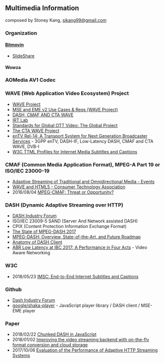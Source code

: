 ## Multimedia Information
composed by Stoney Kang, sikang99@gmail.com

### Organization
#### [Bitmovin](https://bitmovin.com/)
- [SlideShare](https://www.slideshare.net/bitmovin)

#### Wowza


### AOMedia AV1 Codec


### WAVE (Web Application Video Ecosystem) Project 
- [WAVE Project](https://cta.tech/Research-Standards/Standards-Documents/WAVE-Project/WAVE-Project.aspx)
- [MSE and EME v2 Use Cases & Reqs (WAVE Project)](https://www.w3.org/wiki/images/8/8c/Mse-eme-v2-use-cases-reqs-wave.pdf)
- [DASH, CMAF AND CTA WAVE](https://dashif.org/wp-content/uploads/2017/11/Stockhammer-DASH-CMAF-WAVE.pdf)
- [IRT Lab](https://lab.irt.de/)
- [Standards for Global OTT Video: The Global Project](https://docplayer.net/64997448-Standards-for-global-ott-video-the-wave-project.html)
- [The CTA WAVE Project](https://www.hbbtv.org/wp-content/uploads/2017/01/Jon-Piesing-CTA-WAVE-King-of-the-Mountain-HbbTV-Symposium-2016.pdf)
- [enTV Rel-14: A Transport System for Next Generation Broadcaster Services](https://www.mcg.upv.es/wp-content/uploads/2018/06/IEEE_BMSB_2018_Keynote_Day1_ThomasStockhammer_Public.pdf)
		- 3GPP enTV, DASH-IF, Low-Latency DASH, CMAF and CTA WAVE, DVB-I
- [W3C TTML Profiles for Internet Media Subtitles and Captions](http://subtitling.irt.de/subtech/assets/presentation/imsc-e2e-20180523-v4.pdf)


### CMAF (Common Media Application Format), MPEG-A Part 19 or ISO/IEC 23000-19
- [Adaptive Streaming of Traditional and Omnidirectional Media - Events](http://conferences.sigcomm.org/sigcomm/2017/files/tutorial-adaptive-streaming.pdf)
- [WAVE and HTML5 - Consumer Technology Association](https://standards.cta.tech/apps/group_public/download.php/18083/HTML5%20-%20TF-%20Sessios%202.pptx)
- 2016/08/04 [MPEG-CMAF: Threat or Opportunity?](https://bitmovin.com/what-is-cmaf-threat-opportunity/)


### DASH (Dynamic Adaptive Streaming over HTTP)
- [DASH Industry Forum](https://dash-industry-forum.github.io/)
- ISO/IEC 23009-5 SAND (Server And Network assisted DASH)
- CPIX (Content Protection Information Exchange Format)
- [The State of MPEG-DASH 2017](http://www.streamingmediaglobal.com/Articles/ReadArticle.aspx?ArticleID=116505&PageNum=2) 
- [MPEG-DASH: Overview, State-of-the-Art, and Future Roadmap](https://www.slideshare.net/christian.timmerer/mpegdash-overview-stateoftheart-and-future-roadmap)
- [Anatomy of DASH Client](http://employees.org/~acbegen/files/slides/slides_DASH_Workshop17.pdf)
- [ABR Low Latency at IBC 2017: A Performance in Four Acts](https://www.cisco.com/c/m/en_us/network-intelligence/service-provider/digital-transformation/reducing-abr-latency.html)
		- Video Aware Networking

### W3C
- 2018/05/23 [IMSC: End-to-End Internet Subtitles and Captions](http://subtitling.irt.de/subtech/assets/presentation/imsc-e2e-20180523-v4.pdf)


### Github
- [Dash Industry Forum](https://github.com/Dash-Industry-Forum)
- [google/shaka-player](https://github.com/google/shaka-player) - JavaScript player library / DASH client / MSE-EME player

### Paper
- 2018/02/22 [Chunked DASH in JavaScript](https://kth.diva-portal.org/smash/get/diva2:1185014/FULLTEXT01.pdf)
- 2018/01/02 [Improving the video streaming backend with on-the-fly format conversion and cloud storage](https://repository.tudelft.nl/islandora/object/uuid:e06cde4c-1514-4a8d-90be-7e10eee5aac1/datastream/OBJ/download)
- 2017/10/06 [Evaluation of the Performance of Adaptive HTTP Streaming Systems](https://arxiv.org/pdf/1710.02459.pdf)
